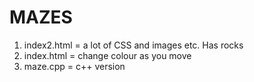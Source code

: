 # MAZES

1. index2.html = a lot of CSS and images etc. Has rocks
2. index.html  = change colour as you move
3. maze.cpp    = c++ version